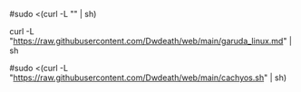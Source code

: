 
#sudo <(curl -L "<raw text url here>" | sh)

curl -L "https://raw.githubusercontent.com/Dwdeath/web/main/garuda_linux.md" | sh

#sudo <(curl -L "https://raw.githubusercontent.com/Dwdeath/web/main/cachyos.sh" | sh)
